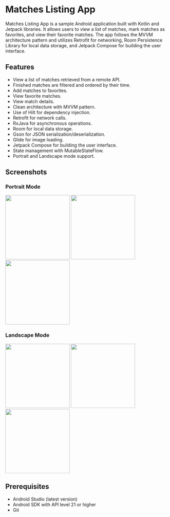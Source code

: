 # Matches Listing App
Matches Listing App is a sample Android application built with Kotlin and Jetpack libraries. It allows users to view a list of matches, mark matches as favorites, and view their favorite matches. The app follows the MVVM architecture pattern and utilizes Retrofit for networking, Room Persistence Library for local data storage, and Jetpack Compose for building the user interface.

## Features
- View a list of matches retrieved from a remote API.
- Finished matches are filtered and ordered by their time.
- Add matches to favorites.
- View favorite matches.
- View match details.
- Clean architecture with MVVM pattern.
- Use of Hilt for dependency injection.
- Retrofit for network calls.
- RxJava for asynchronous operations.
- Room for local data storage.
- Gson for JSON serialization/deserialization.
- Glide for image loading.
- Jetpack Compose for building the user interface.
- State management with MutableStateFlow.
- Portrait and Landscape mode support.

## Screenshots

### Portrait Mode
<img src="https://github.com/tunaateskoc/MatchesListingApp/tree/main/screenshots/portrait1.png" width="200" height ="200"> <img src="https://github.com/tunaateskoc/MatchesListingApp/tree/main/screenshots/portrait2.png" width="200" height ="200"> <img src="https://github.com/tunaateskoc/MatchesListingApp/tree/main/screenshots/portrait3.png" width="200" height ="200"> 

### Landscape Mode
<img src="https://github.com/tunaateskoc/MatchesListingApp/tree/main/screenshots/landscape1.png" width="200"> <img src="https://github.com/tunaateskoc/MatchesListingApp/tree/main/screenshots/landscape2.png" width="200"> <img src="https://github.com/tunaateskoc/MatchesListingApp/tree/main/screenshots/landscape3.png" width="200">

## Prerequisites

- Android Studio (latest version)
- Android SDK with API level 21 or higher
- Git
